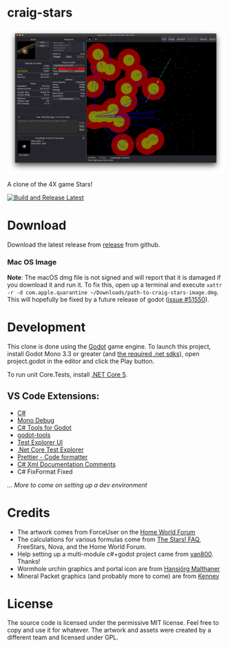 # craig-stars

![screenshot](docs/screenshots/screenshot3.png)

A clone of the 4X game Stars!

[![Build and Release Latest](https://github.com/sirgwain/craig-stars/actions/workflows/build-and-release-latest.yaml/badge.svg)](https://github.com/sirgwain/craig-stars/actions/workflows/build-and-release-latest.yaml)

# Download

Download the latest release from [release](https://github.com/sirgwain/craig-stars/releases) from github.

### Mac OS Image

**Note**: The macOS dmg file is not signed and will report that it is damaged if you download it and run it. To fix this, open up a terminal and execute `xattr -r -d com.apple.quarantine ~/Downloads/path-to-craig-stars-image.dmg`. This will hopefully be fixed by a future release of
godot ([issue #51550](https://github.com/godotengine/godot/pull/51550)).

# Development

This clone is done using the [Godot](https://godotengine.org) game engine. To launch this project, install Godot Mono 3.3 or greater (and [the required .net sdks](https://docs.godotengine.org/en/latest/tutorials/scripting/c_sharp/c_sharp_basics.html#setting-up-c-for-godot)), open project.godot in the editor and click the Play button.

To run unit Core.Tests, install [.NET Core 5](https://dotnet.microsoft.com/download).

## VS Code Extensions:

-   [C#](https://marketplace.visualstudio.com/items?itemName=ms-dotnettools.csharp)
-   [Mono Debug](https://marketplace.visualstudio.com/items?itemName=ms-vscode.mono-debug)
-   [C# Tools for Godot](https://marketplace.visualstudio.com/items?itemName=neikeq.godot-csharp-vscode)
-   [godot-tools](https://marketplace.visualstudio.com/items?itemName=geequlim.godot-tools)
-   [Test Explorer UI](https://marketplace.visualstudio.com/items?itemName=hbenl.vscode-test-explorer)
-   [.Net Core Test Explorer](https://marketplace.visualstudio.com/items?itemName=derivitec-ltd.vscode-dotnet-adapter)
-   [Prettier - Code formatter](https://marketplace.visualstudio.com/items?itemName=esbenp.prettier-vscode)
-   [C# Xml Documentation Comments](https://marketplace.visualstudio.com/items?itemName=k--kato.docomment)
-   C# FixFormat Fixed

_... More to come on setting up a dev environment_

# Credits

-   The artwork comes from ForceUser on the [Home World Forum](https://starsautohost.org/sahforum2/index.php?t=index&rid=479)
-   The calculations for various formulas come from [The Stars! FAQ](http://starsfaq.com), FreeStars, Nova, and the Home World Forum.
-   Help setting up a multi-module c#+godot project came from [van800](https://github.com/van800/godot-demo-projects/tree/nunit/mono). Thanks!
-   Wormhole urchin graphics and portal icon are from [Hansjörg Malthaner](http://opengameart.org/users/varkalandar)
-   Mineral Packet graphics (and probably more to come) are from [Kenney](https://www.kenney.nl/)

# License

The source code is licensed under the permissive MIT license. Feel free to copy and use it for whatever. The artwork and assets were created by a different team and licensed under GPL.
